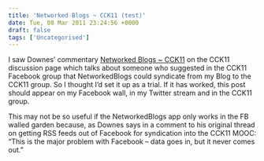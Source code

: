 ```yaml
---
title: 'Networked Blogs ~ CCK11 (test)'
date: Tue, 08 Mar 2011 23:24:56 +0000
draft: false
tags: ['Uncategorised']
---
```


I saw Downes’ commentary [Networked Blogs ~ CCK11](http://cck11.mooc.ca//cgi-bin/page.cgi?post=55109) on the CCK11 discussion page which talks about someone who suggested in the CCK11 Facebook group that NetworkedBlogs could syndicate from my Blog to the CCK11 group. So I thought I’d set it up as a trial. If it has worked, this post should appear on my Facebook wall, in my Twitter stream and in the CCK11 group.

This may not be so useful if the NetworkedBlogs app only works in the FB walled garden because, as Downes says in a comment to his original thread on getting RSS feeds out of Facebook for syndication into the CCK11 MOOC: “This is the major problem with Facebook – data goes in, but it never comes out.”